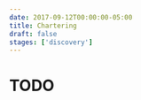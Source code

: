 ```yaml
---
date: 2017-09-12T00:00:00-05:00
title: Chartering
draft: false
stages: ['discovery']
---
```


# TODO
